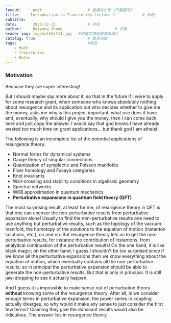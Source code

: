 ```yaml
---
layout:     post   				    # 使用的布局（不需要改）
title:     Introduction to Transseries Lecture 1			# 标题 
subtitle:   
date:       2023-12-12 				# 时间
author:     Baiyang Zhang 						# 作者
header-img: img/mathArt14.jpg 	#这篇文章标题背景图片
catalog: true 						# 是否归档
tags:								#标签
    - Math
    - Transseries
    - Notes
---
```


### Motivation

Because they are super interesting!

But I should maybe say more about it, so that in the future if I were to apply for some research grant, when someone who knows absolutely nothing about resurgence and its application but who decides whether to give me the money, asks me why is this project important, what use does it have and, eventually, why should I give you the money, then I can come back here and just copy the answer. I would say that god knows I have already wasted too much time on grant applications... but thank god I am atheist. 

The following is an incomplete list of the potential applications of resurgence theory.
-   Normal forms for dynamical systems
-   Gauge theory of singular connections
-   Quantization of symplectic and Poisson manifolds
-   Floer homology and Fukaya categories
-   Knot invariants
-   Wall-crossing and stability conditions in algebraic geometry
-   Spectral networks
-   WKB approximation in quantum mechanics
-   **Perturbative expansions in quantum field theory (QFT)**

The most surprising result, at least for me, of resurgence theory in QFT is that one can uncover the non-perturbative results from perturbative expansion alone! Usually to find the non-perturbative results one need to use anything but perturbative results, such as the topology of the vacuum manifold, the homotopy of the solutions to the equation of motion (instanton solutions, etc.), on and on. But resurgence theory lets us to get the non-perturbative results, for instance the contribution of instantons, from analytical continuation of the perturbative results! On the one hand, it is like black magic; on the other hand, I guess I shouldn't be too surprised since if we know all the perturbative expansions then we know everything about the equation of motion, which eventually contains all the non-perturbative results, so in principal the perturbative expansion should be able to generate the non-perturbative results. But that is only in principal. It is still jaw-dropping to see it actually happen.

And I guess it is impossible to make sense out of perturbation theory **without** knowing some of the resurgence theory. After all, is we consider enough terms in perturbative expansion, the power series in coupling actually diverges, so why would it make any sense to just consider the first few terms? Claiming they give the dominant results would also be ridiculous. The answer lies in resurgence theory.

